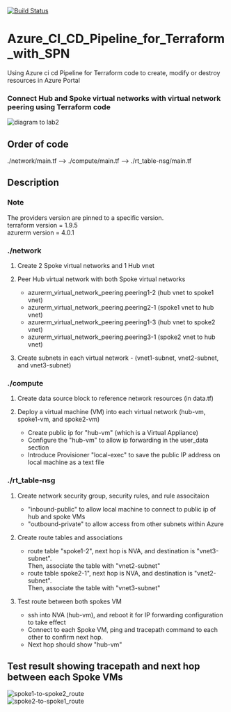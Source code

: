 [![Build Status](https://dev.azure.com/MosesOwaseye/hub%20and%20spokes%20vnet%20peering/_apis/build/status%2Fhub%20and%20spokes%20vnet%20peering?branchName=main)](https://dev.azure.com/MosesOwaseye/hub%20and%20spokes%20vnet%20peering/_build/latest?definitionId=10&branchName=main)

# Azure_CI_CD_Pipeline_for_Terraform_with_SPN
Using Azure ci cd Pipeline for Terraform code to create, modify or destroy resources in Azure Portal

### Connect Hub and Spoke virtual networks with virtual network peering using Terraform code

![diagram to lab2](https://learn.microsoft.com/en-us/azure/virtual-network/media/tutorial-connect-virtual-networks-portal/resources-diagram.png#lightbox)
## Order of code
./network/main.tf --> ./compute/main.tf --> ./rt_table-nsg/main.tf

## Description

### Note
The providers version are pinned to a specific version.\
terraform version = 1.9.5\
azurerm version = 4.0.1 

### ./network
1. Create 2 Spoke virtual networks and 1 Hub vnet
  
2. Peer Hub virtual network with both Spoke virtual networks
   - azurerm_virtual_network_peering.peering1-2 (hub vnet to spoke1 vnet) 
   - azurerm_virtual_network_peering.peering2-1 (spoke1 vnet to hub vnet)
   - azurerm_virtual_network_peering.peering1-3 (hub vnet to spoke2 vnet) 
   - azurerm_virtual_network_peering.peering3-1 (spoke2 vnet to hub vnet)

3. Create subnets in each virtual network - (vnet1-subnet, vnet2-subnet, and vnet3-subnet) 
 
### ./compute
1. Create data source block to reference network resources (in data.tf)

2. Deploy a virtual machine (VM) into each virtual network (hub-vm, spoke1-vm, and spoke2-vm)
   - Create public ip for "hub-vm" (which is a Virtual Appliance)
   - Configure the "hub-vm" to allow ip forwarding in the user_data section
   - Introduce Provisioner "local-exec" to save the public IP address on local machine as a text file  

### ./rt_table-nsg
1. Create network security group, security rules, and rule associtaion
   - "inbound-public" to allow local machine to connect to public ip of hub and spoke VMs
   - "outbound-private" to allow access from other subnets within Azure

  
2. Create route tables and associations
   - route table "spoke1-2", next hop is NVA, and destination is "vnet3-subnet".\
     Then, associate the table with "vnet2-subnet"
   - route table spoke2-1", next hop is NVA, and destination is "vnet2-subnet".\
     Then, associate the table with "vnet3-subnet" 

3. Test route between both spokes VM
   - ssh into NVA (hub-vm), and reboot it for IP forwarding configuration to take effect
   - Connect to each Spoke VM, ping and tracepath command to each other to confirm next hop.
   - Next hop should show "hub-vm"

## Test result showing tracepath and next hop between each Spoke VMs 
![spoke1-to-spoke2_route](https://github.com/user-attachments/assets/7e955037-079e-4e46-a533-e7db5db4861d)      
![spoke2-to-spoke1_route](https://github.com/user-attachments/assets/647ee7a8-e422-4ef4-a7fd-43583223bce5)
